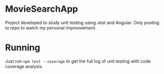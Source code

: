 # MovieSearchApp

Project developed to study unit testing using Jest and Angular. Only posting to repo to watch my personal improovement.

# Running

Just run `npm test --coverage` to get the full log of unit testing with code coverage analysis.
